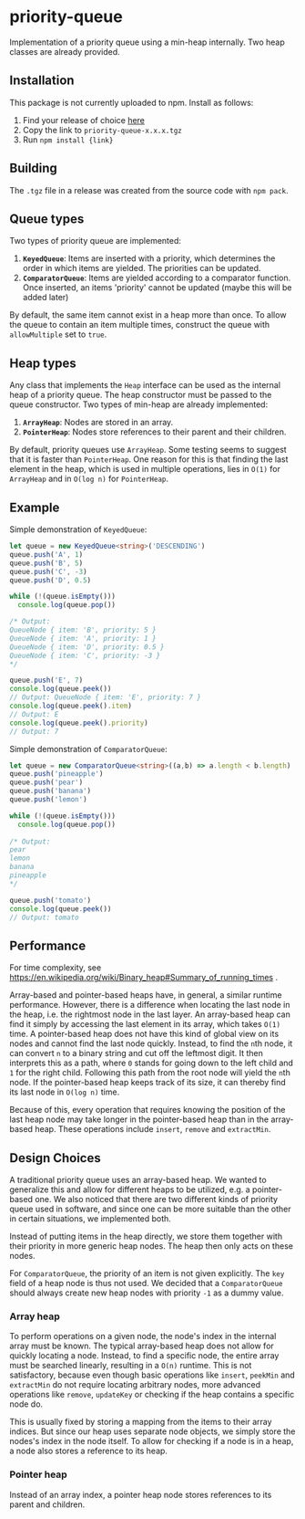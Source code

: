# priority-queue
Implementation of a priority queue using a min-heap internally. Two heap classes are already provided.

## Installation
This package is not currently uploaded to npm. Install as follows:

1. Find your release of choice [here](https://github.com/pschlo/priority-queue/releases)
2. Copy the link to `priority-queue-x.x.x.tgz`
3. Run `npm install {link}`

## Building
The `.tgz` file in a release was created from the source code with `npm pack`.

## Queue types
Two types of priority queue are implemented:
1. **`KeyedQueue`**: Items are inserted with a priority, which determines the order in which items are yielded. The priorities can be updated.
2. **`ComparatorQueue`**: Items are yielded according to a comparator function. Once inserted, an items 'priority' cannot be updated (maybe this will be added later)

By default, the same item cannot exist in a heap more than once. To allow the queue to contain an item multiple times, construct the queue with `allowMultiple` set to `true`.

## Heap types
Any class that implements the `Heap` interface can be used as the internal heap of a priority queue. The heap constructor must be passed to the queue constructor.
Two types of min-heap are already implemented:
1. **`ArrayHeap`**: Nodes are stored in an array.
2. **`PointerHeap`**: Nodes store references to their parent and their children.

By default, priority queues use `ArrayHeap`. Some testing seems to suggest that it is faster than `PointerHeap`. One reason for this is that finding the last element in the heap, which is used in multiple operations, lies in `O(1)` for `ArrayHeap` and in `O(log n)` for `PointerHeap`.

## Example

Simple demonstration of `KeyedQueue`:

```typescript
let queue = new KeyedQueue<string>('DESCENDING')
queue.push('A', 1)
queue.push('B', 5)
queue.push('C', -3)
queue.push('D', 0.5)

while (!(queue.isEmpty()))
  console.log(queue.pop())

/* Output:
QueueNode { item: 'B', priority: 5 }
QueueNode { item: 'A', priority: 1 }
QueueNode { item: 'D', priority: 0.5 }
QueueNode { item: 'C', priority: -3 }
*/

queue.push('E', 7)
console.log(queue.peek())
// Output: QueueNode { item: 'E', priority: 7 }
console.log(queue.peek().item)
// Output: E
console.log(queue.peek().priority)
// Output: 7
```


Simple demonstration of `ComparatorQueue`:

```typescript
let queue = new ComparatorQueue<string>((a,b) => a.length < b.length)
queue.push('pineapple')
queue.push('pear')
queue.push('banana')
queue.push('lemon')

while (!(queue.isEmpty()))
  console.log(queue.pop())
  
/* Output:
pear
lemon
banana
pineapple
*/

queue.push('tomato')
console.log(queue.peek())
// Output: tomato
```


## Performance
For time complexity, see https://en.wikipedia.org/wiki/Binary_heap#Summary_of_running_times .

Array-based and pointer-based heaps have, in general, a similar runtime performance. However, there is a difference when locating the last node in the heap, i.e. the rightmost node in the last layer. An array-based heap can find it simply by accessing the last element in its array, which takes `O(1)` time. A pointer-based heap does not have this kind of global view on its nodes and cannot find the last node quickly. Instead, to find the `n`th node, it can convert `n` to a binary string and cut off the leftmost digit. It then interprets this as a path, where `0` stands for going down to the left child and `1` for the right child. Following this path from the root node will yield the `n`th node. If the pointer-based heap keeps track of its size, it can thereby find its last node in `O(log n)` time.

Because of this, every operation that requires knowing the position of the last heap node may take longer in the pointer-based heap than in the array-based heap. These operations include `insert`, `remove` and `extractMin`.

## Design Choices
A traditional priority queue uses an array-based heap. We wanted to generalize this and allow for different heaps to be utilized, e.g. a pointer-based one. We also noticed that there are two different kinds of priority queue used in software, and since one can be more suitable than the other in certain situations, we implemented both.

Instead of putting items in the heap directly, we store them together with their priority in more generic heap nodes. The heap then only acts on these nodes.

For `ComparatorQueue`, the priority of an item is not given explicitly. The `key` field of a heap node is thus not used. We decided that a `ComparatorQueue` should always create new heap nodes with priority `-1` as a dummy value.

### Array heap
To perform operations on a given node, the node's index in the internal array must be known. The typical array-based heap does not allow for quickly locating a node. Instead, to find a specific node, the entire array must be searched linearly, resulting in a `O(n)` runtime. This is not satisfactory, because even though basic operations like `insert`, `peekMin` and `extractMin` do not require locating arbitrary nodes, more advanced operations like `remove`, `updateKey` or checking if the heap contains a specific node do.

This is usually fixed by storing a mapping from the items to their array indices. But since our heap uses separate node objects, we simply store the nodes's index in the node itself. To allow for checking if a node is in a heap, a node also stores a reference to its heap.

### Pointer heap
Instead of an array index, a pointer heap node stores references to its parent and children.

